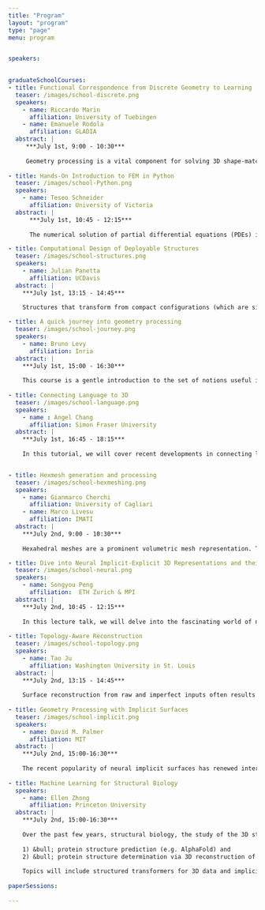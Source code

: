 ```yaml
---
title: "Program"
layout: "program"
type: "page"
menu: program


speakers: 
  

graduateSchoolCourses:
- title: Functional Correspondence from Discrete Geometry to Learning
  teaser: /images/school-discrete.png
  speakers:
    - name: Riccardo Marin 
      affiliation: University of Tuebingen
    - name: Emanuele Rodola
      affiliation: GLADIA
  abstract: |
     ***July 1st, 9:00 - 10:30***
     
     Geometry processing is a vital component for solving 3D shape-matching problems that have significant relevance in enabling various downstream tasks like artistic designs, CAD modeling, and medical analysis. With the advent of data-driven solutions, flexible alignment techniques have become essential tools to unleash the potential of deep learning methods. This tutorial introduces the Functional Maps paradigm, one of the main frameworks for the past decade. We will explain the main concepts of this elegant and flexible framework on graphs, and then develop the necessary tools for triangular mesh cases. We will review the crucial steps of this long-standing literature, from its inception to the advent of geometric deep learning. Additionally, we will highlight the latest and most promising research directions, giving participants a comprehensive understanding of the current state-of-the-art in this field.  
      
- title: Hands-On Introduction to FEM in Python
  teaser: /images/school-Python.png
  speakers:
    - name: Teseo Schneider
      affiliation: University of Victoria
  abstract: |
      ***July 1st, 10:45 - 12:15***
      
      The numerical solution of partial differential equations (PDEs) is ubiquitous in computer graphics and engineering applications, ranging from the computation of UV maps and skinning weights to the simulation of elastic deformations, fluids, and light scattering. The finite element method (FEM) is the most commonly used discretization of PDEs due to its generality and rich selection of off-the-shelf commercial implementations. In this course, we will implement a FE solver in 1D for the Laplace equation from scratch using only Numpy. We will briefly derive the necessary theory and quickly move into live coding the solver. At the end of the course, you will have a basic applied understanding of how the FEM works and how to extend the current code to higher dimensions and more complicated physics. 

- title: Computational Design of Deployable Structures
  teaser: /images/school-structures.png
  speakers:
    - name: Julian Panetta
      affiliation: UCDavis
  abstract: |
    ***July 1st, 13:15 - 14:45***
  
    Structures that transform from compact configurations (which are simpler to manufacture and transport) to 3D shapes with specific forms and functions have important advantages for applications like emergency shelters, temporary event spaces, medical devices, and satellite antennas. However, designing such structures is difficult, involving interesting technical challenges like controlling the highly nonlinear large-deformation behavior of elastic beam and membrane structures. This course presents computational techniques for tackling inverse design problems in this space. It will cover shape optimization using differentiable physics simulation and show various strategies for accelerating these optimization algorithms. It will also introduce two-scale design algorithms, where the low-level details of the physical system are abstracted using homogenization to obtain a coarsened design problem that can be solved robustly by traditional computer graphics techniques like surface parametrization algorithms. Then the coarsened solution is "de-homogenized" to a full-scale structure and fine-tuned with shape optimization.

- title: A quick journey into geometry processing
  teaser: /images/school-journey.png
  speakers:
    - name: Bruno Levy
      affiliation: Inria
  abstract: |
    ***July 1st, 15:00 - 16:30***
    
    This course is a gentle introduction to the set of notions useful in geometry processing that  I consider as the "minimal toolbox". I will illustrate the different notions with tips and tricks on how to efficiently implement them in a computer. Code and demos related to the notions that I'll present is available in Geogram (https://github.com/BrunoLevy/geogram) and Graphite (https://github.com/BrunoLevy/GraphiteThree)
    
- title: Connecting Language to 3D
  teaser: /images/school-language.png
  speakers:
    - name : Angel Chang
      affiliation: Simon Fraser University
  abstract: |
    ***July 1st, 16:45 - 18:15***
    
    In this tutorial, we will cover recent developments in connecting language to 3D. We will discuss components in multimodal models for language and 3D data. Then we will cover applications such as localizing and describing objects in 3D scenes, and text-to-3D shape and scene generation. We will conclude with open research challenges and opportunities in this emerging research direction.


- title: Hexmesh generation and processing
  teaser: /images/school-hexmeshing.png
  speakers:
    - name: Gianmarco Cherchi 
      affiliation: University of Cagliari
    - name: Marco Livesu
      affiliation: IMATI
  abstract: |
    ***July 2nd, 9:00 - 10:30***
    
    Hexahedral meshes are a prominent volumetric mesh representation. They are largely used as computational domains for the resolution of partial differential equations for physically based simulation, making them a core ingredient of many software tools used by the automobile, naval, aerospace, medical, and geological industries, as well as for many applications in Computer Graphics and Animation. In academic research and industry, the algorithmic generation and processing of hexahedral meshes have been studied for more than 30 years now. In this course, we will introduce the topic of hexahedral meshes and focus on the most relevant techniques for hexahedral mesh generation in Computer Graphics. For each technique, we will highlight capabilities and limitations, also pointing out the associated unsolved challenges. The required background, pertaining to geometrical as well as combinatorial aspects, will be introduced along the way.

- title: Dive into Neural Implicit-Explicit 3D Representations and their Applications
  teaser: /images/school-neural.png
  speakers: 
    - name: Songyou Peng
      affiliation:  ETH Zurich & MPI
  abstract: |
    ***July 2nd, 10:45 - 12:15***
    
    In this lecture talk, we will delve into the fascinating world of neural implicit-explicit 3D representations from a computer vision perspective. Beginning with the basics of explicit, implicit, and hybrid 3D scene representations, we will establish a foundation for understanding how these representations contribute to the field of 3D computer vision. We will then explore the recent evolution of hybrid implicit-explicit 3D representations in 3D reconstruction, neural rendering, and visual SLAM, discussing seminal works that have significantly advanced the state-of-the-art. In light of the recent hype surrounding ChatGPT, we will also briefly examine how large language models can be combined with implicit and explicit representations to enable new possibilities and innovative solutions in computer vision research
  
- title: Topology-Aware Reconstruction
  teaser: /images/school-topology.png
  speakers:
    - name: Tao Ju
      affiliation: Washington University in St. Louis
  abstract: |
    ***July 2nd, 13:15 - 14:45***
    
    Surface reconstruction from raw and imperfect inputs often results in shapes containing unwanted topological features, such as islands, handles, and voids. These errors are detrimental to downstream geometric processing tasks such as simplification, parameterization, and simulation. Topological errors can either be removed after the shape has been reconstructed (known as topological repair) or prevented during reconstruction by imposing topological constraints. This course will introduce fundamental concepts of topology that are relevant to surface reconstruction, review existing methods for topology repair and topology-constrained reconstruction, and describe several selected methods in detail. The course will end with a discussion of open problems in this area that await future research.
                
- title: Geometry Processing with Implicit Surfaces
  teaser: /images/school-implicit.png
  speakers:
    - name: David M. Palmer
      affiliation: MIT
  abstract: |
    ***July 2nd, 15:00-16:30***
    
    The recent popularity of neural implicit surfaces has renewed interest in implicit representations of geometry. In this session, we will dive into the world of implicit surfaces, both classical and neural. First, we will look at the use of implicit surfaces in surface reconstruction from point clouds. We will explore how a classical method, Poisson surface reconstruction, has recently been reinterpreted in a Gaussian process framework. Then we will take a look at recent neural implicit methods for surface reconstruction and the architecture and regularization choices they make. We will take a brief detour to look at NeRF and its descendants and their relationship to neural implicit models. The success of neural implicit representations has driven an interest in building a complete geometry processing pipeline around these representations. We will look at some attempts in this direction and conclude with some reflections about the future of the field.    
    
- title: Machine Learning for Structural Biology
  speakers:
    - name: Ellen Zhong
      affiliation: Princeton University
  abstract: |
    ***July 2nd, 15:00-16:30***
  
    Over the past few years, structural biology, the study of the 3D structure or shape of proteins and other biomolecules, has been transformed by breakthroughs from machine learning algorithms. The goal of this course will be to highlight some of these recent advances and to make connections between their underlying algorithms to related methods in geometry processing. After a brief primer on proteins and the significance of their 3D structures (assuming no prior knowledge of biology), I will overview two complementary research thrusts:
    
    1) &bull; protein structure prediction (e.g. AlphaFold) and 
    2) &bull; protein structure determination via 3D reconstruction of cryo-electron microscopy images. 
    
    Topics will include structured transformers for 3D data and implicit neural representations, respectively. A desired outcome will be to convey the unique, multimodal challenges in this highly interdisciplinary area.
                
paperSessions: 
 
---  
```



<!-- 

The complete program schedule can be downloaded [here.](/images/SGP_2022_Program.pdf) (The file with timestamp 2022-06-20 09:00:00 is the current one)

paperUSB: https://cloud.fraunhofer.at/s/sY2mezd4NgRRoPM/download/USB-SGP2021.zip
paperURL: https://diglib.eg.org/handle/10.2312/2633079     

        affiliation: Università degli Studi di Cagliari   
      - name: Marco Livesu
        affiliation: IMATI
        

    teaser: /images/default_thumbnail.jpg

    abstract: Hexahedral meshes are a prominent volumetric mesh representation. They are largely used as computational domains for the resolution of partial differential equations for physically based simulation, making them a core ingredient of many software tools used by the automobile, naval, aerospace, medical, and geological industries, as well as for many applications in Computer Graphics and Animation. In academic research and industry, the algorithmic generation and processing of hexahedral meshes have been studied for more than 30 years now. In this course, we will introduce the topic of hexahedral meshes and focus on the most relevant techniques for hexahedral mesh generation in Computer Graphics. For each technique, we will highlight capabilities and limitations, also pointing out the associated unsolved challenges. The required background, pertaining to geometrical as well as combinatorial aspects, will be introduced along the way.
    
    

speakers: 
- name: Angela Dai
    url: https://www.professoren.tum.de/dai-angela
    affiliation: Technical University of Munich
    title: "Towards Structured Geometric Understanding for 3D Perception"
    abstract: "Semantic perception of 3D environments has seen remarkable advances in recent years, with a significant focus on object-based understanding. We propose to learn structured, intermediary representations, such as object parts, in order to provide a robust understanding of diverse 3D geometric structures from observations of real-world environments. This can enable more effective geometric reconstruction of objects in 3D scenes, enabling inter- and intra-object reasoning, as well as establish efficient structured representations for reconstruction and tracking of objects undergoing complex deformations."
    portrait: /images/Dai.jpg
  - name: Ligang Liu
    url: http://staff.ustc.edu.cn/~lgliu/
    affiliation: University of Science and Technology of China
    title: "Computational 3D Visual Art Design"
    abstract: "3D visual arts are highly diverse, including sculpture, architecture, ceramics, etc., in our lives.  Traditionally, artists use their rich imagination and experience to design 3D objects to give the audience a memorable experience. The design process takes a lot of trial and error, so it is often very time-consuming. It has attracted the attention of many researchers in the community of geometry processing and computer graphics, proposing various algorithms to simplify the initial complicated design process and help artists quickly realize the art in their minds. Moreover, the advent of digital modeling and 3D printing enables artists to create more complex 3D visual artworks.  In this talk, we will show a few interesting 3D visual art works and propose automatic methods to solve various problems in the design process of these art works.  From these examples, we reveal the close connection between geometry processing techniques and various 3D visual art design problems. Moreover, we will discuss about the current research trends and provide an outlook for future research directions and solutions."
    portrait: /images/Liu.png     
  - name: Caitlin Mueller
    url: http://www.caitlinmueller.com/
    affiliation: MIT Architecture
    title: "Geometry for design and construction of high-performance architecture"
    abstract: "Design and construction in the built environment present significant challenges and opportunities for impact: Buildings contribute to about 40% of global carbon emissions through their materials and operations, often due to inefficiencies stemming from a lack of integration between architectural design, engineering, and construction processes.  While this disconnect has been critiqued for decades, today's emerging techniques in computation, and in particular, geometry, can allow for a new layer of interdisciplinary communication and collaboration that transforms traditional workflows and empowers novel visual languages for high-performance architecture.  In this talk, Mueller will share recent work that contributes to this goal, demonstrating new techniques for computational design that integrate engineering principles and sustainability goals without overriding creative autonomy, and new fabrication methods that can materialize efficient geometries economically.  In particular, the talk will demonstrate how techniques developed in geometry processing and related fields can empower significant innovation in architectural domains, and will propose emerging problem spaces and applications for future geometry research."  
    portrait: /images/Mueller.png      
  - name: Daniele Panozzo
    url: https://cims.nyu.edu/gcl/daniele.html
    affiliation: New York University
    title: "Robust Geometry Processing for Physical Simulation"
    abstract: "The numerical solution of partial differential equations (PDE) is ubiquitously used for physical simulation in scientific computing, computer graphics, and engineering. Ideally, a PDE solver should be opaque: the user provides as input the domain boundary, boundary conditions, and the governing equations, and the code returns an evaluator that can compute the value of the solution at any point of the input domain. This is surprisingly far from being the case for all existing open-source or commercial software, despite the research efforts in this direction and the large academic and industrial interest. To a large extent, this is due to lack of robustness and generality in the geometry processing algorithms used to convert raw geometrical data into a format suitable for a PDE solver. I will discuss the limitations of the current state of the art, and present a proposal for an integrated pipeline, considering data acquisition, meshing, basis design, and numerical optimization as a single challenge, where tradeoffs can be made between different phases to increase automation and efficiency. I will demonstrate that this integrated approach offers many advantages, while opening exciting new geometry processing challenges, and that a fully opaque meshing and analysis solution is already possible for heat transfer and elasticity problems with contact. I will present a set of applications enabled by this approach in reinforcement learning for robotics, force measurements in biology, shape design in mechanical engineering, stress estimation in biomechanics, and simulation of deformable objects in graphics."
    portrait: /images/Panozzo.jpg

    
    
paperSessions: 
 - name: MODELING & MAPPING
    chair: ...
    teaser: /images/default_thumbnail.jpg
    papers:
      - title: "Harmonic Shape Interpolation on Multiply-connected Domains"
        authors:
          - name: Dongbo Shi
          - name: Renjie Chen
      - title: "Localized Shape Modelling with Global Coherence: An Inverse Spectral Approach"
        authors: 
          - name: Marco Pegoraro
          - name: Simone Melzi
          - name: Umberto Castellani, Riccardo Marin, Emanuele Rodola
          - name: Umberto Castellani
          - name: Riccardo Marin
          - name: Emanuele Rodola
      - title: "Non-Isometric Shape Matching via Functional Maps on Landmark-Adapted Bases (CGF)"
        authors: 
          - name: Mikhail Panine
          - name: Maxime Kirgo
          - name: Maks Ovsjanikov
          
  - name: CURVES & FEATURES
    chair: ...
    teaser: /images/default_thumbnail.jpg
    papers:
      - title: "Smooth Interpolating Curves with Local Control and Monotone Alternating Curvature"
        authors:
          - name: Alexandre Binninger
          - name: Olga Sorkine-Hornung
      - title: "b/Surf: Interactive Bézier Splines on Surface Meshes (TVCG)"
        authors:
          - name: Claudio Mancinelli
          - name: Giacomo Nazzaro   
          - name: Fabio Pellacini    
          - name: Enrico Puppo     
      - title: "SGLBP: Subgraph-based Local Binary Patterns for Feature Extraction on Point Clouds (CGF)"
        authors:
          - name: Bao Guo
          - name: Yuhe Zhang     
          - name: Jian Gao,  
          - name: Chunhui Li
          - name: Yao Hu   
 
  - name: LEARNING & CREATING
    chair: ...
    teaser: /images/default_thumbnail.jpg
    papers:
      - title: "PriFit: Learning to Fit Primitives Improves Few Shot Point Cloud Segmentation"
        authors:
          - name: Gopal Sharma
          - name: Bidya Dash
          - name: Aruni RoyChowdhury
          - name: Matheus Gadelha
          - name: Marios Loizou
          - name: Liangliang Cao
          - name: Rui Wang
          - name: Erik G. Learned-Miller
          - name: Subhransu Maji
          - name: Evangelos Kalogerakis
      - title: "SDF-StyleGAN: Implicit SDF-Based StyleGAN for 3D Shape Generation"
        authors:
          - name: Xinyang Zheng
          - name: Yang Liu
          - name: Pengshuai Wang
          - name: Tong Xin
      - title: "MendNet: Restoration of Fractured Shapes Using Learned Occupancy Functions"
        authors:
          - name: Nikolas Lamb
          - name: Sean Banerjee
          - name: Natasha Banerjee

  - name: MESHES & PARTITIONS
    chair: ...
    teaser: /images/default_thumbnail.jpg
    papers:
      - title: "Precise High-order Meshing of 2D Domains with Rational Bézier Curves"
        authors:
          - name: Jinlin Yang
          - name: Shibo Liu
          - name: Shuangming Chai
          - name: Ligang Liu
          - name: Xiao-Ming Fu
      - title: "Rational Bézier Guarding"
        authors:
          - name: Payam Khanteimouri
          - name: Manish Mandad
          - name: Marcel Campen
      - title: "Simplification of 2D Polygonal Partitions via Point-line Projective Duality, and Application to Urban Reconstruction (CGF)"
        authors:
          - name: Julien Vuillamy
          - name: Andre Lieutier    
          - name: Florent Lafarge   
          - name: Pierre Alliez
         
  - name: TOOLS & DATA
    chair: ...
    teaser: /images/default_thumbnail.jpg
    papers:
      - title: "Deterministic Linear Time for Maximal Poisson-Disk Sampling using Chocks without Rejection or Approximation"
        authors:
          - name: Scott Mitchell 
      - title: "TinyAD: Automatic Differentiation in Geometry Processing Made Simple"
        authors:
          - name: Patrick Schmidt
          - name: Janis Born
          - name: David Bommes 
          - name: Marcel Campen  
          - name: Leif Kobbelt
      - title: "Hex Me If You Can"
        authors:
          - name: Pierre-Alexandre Beaufort
          - name: Maxence Reberol
          - name: Denis Kalmykov
          - name: Heng Liu
          - name: Franck Ledoux
          - name: David Bommes 

  - name: TILING & NESTING
    chair: ...
    teaser: /images/default_thumbnail.jpg
    papers:
      - title: "Constructing L∞ Voronoi Diagrams in 2D and 3D"
        authors:
          - name: Dennis Bukenberger
          - name: Kevin Buchin
          - name: Mario Botsch
      - title: "Fabricable Multi-Scale Wang Tiles"
        authors:
          - name: Xiaokang Liu
          - name: Chenran Li
          - name: Lin Lu
          - name: Oliver Deussen
          - name: Changhe Tu 
      - title: "Topological Simplification of Nested Shapes"
        authors:
          - name: Dan Zeng
          - name: Erin Chambers 
          - name: David Letscher
          - name: Tao Ju
          
          
-->
